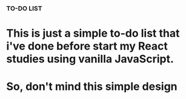 ### TO-DO LIST

# This is just a simple to-do list that i've done before start my React studies using vanilla JavaScript.

# So, don't mind this simple design

